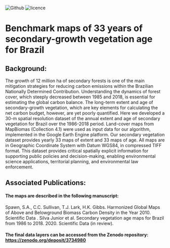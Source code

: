 ![Github](https://img.shields.io/badge/Github-0.0.1-green.svg)
![licence](https://img.shields.io/badge/Licence-GPL--3-blue.svg)

# Benchmark maps of 33 years of secondary-growth vegetation age for Brazil


## Background:
The growth of 12 million ha of secondary forests is one of the main mitigation strategies for reducing carbon emissions within the Brazilian Nationally Determined Contribution. Understanding the dynamics of forest cover, which steeply decreased between 1985 and 2018, is essential for estimating the global carbon balance. The long-term extent and age of secondary-growth vegetation, which are key elements for calculating the net carbon budget, however, are yet poorly quantified. Here we developed a 30-m spatial resolution dataset of the annual extent and age of secondary vegetation for Brazil over the 1986-2018 period. Land-cover maps from MapBiomas (Collection 4.1) were used as input data for our algorithm, implemented in the Google Earth Engine platform. Our secondary vegetation dataset provides yearly 33 maps of extent and 33 maps of age. All maps are in Geographic Coordinate System with Datum WGS84, in compressed TIFF format. This dataset provides critical spatially explicit information for supporting public policies and decision-making, enabling environmental science applications, territorial planning, and environmental law enforcement.


## Associated Publications:
#### The maps are described in the following manuscript:
Spawn, S.A., C.C. Sullivan, T.J. Lark, H.K. Gibbs. Harmonized Global Maps of Above and Belowground Biomass Carbon Density in the Year 2010. Scientific Data .
Silva Junior et al. Secondary vegetation age maps for Brazil from 1986 to 2018. 2020. Scientific Data (in review).

#### The final data layers can be accessed from the Zenodo repository: https://zenodo.org/deposit/3734980

